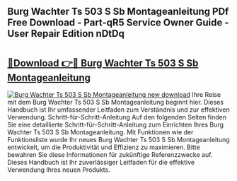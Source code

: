 ## Burg Wachter Ts 503 S Sb Montageanleitung PDf Free Download - Part-qR5 Service Owner Guide - User Repair Edition nDtDq

# <h2><a href="http://df7alx4.blite.top/?on=Burg+Wachter+Ts+503+S+Sb+Montageanleitung">🔗Download 👉🔴 Burg Wachter Ts 503 S Sb Montageanleitung</a></h2>

[![Burg Wachter Ts 503 S Sb Montageanleitung new download](https://i.imgur.com/lujVjoI.png)](http://df7alx4.blite.top/?on=Burg+Wachter+Ts+503+S+Sb+Montageanleitung)
Ihre Reise mit dem Burg Wachter Ts 503 S Sb Montageanleitung beginnt hier. Dieses Handbuch ist Ihr umfassender Leitfaden zum Verständnis und zur effektiven Verwendung. Schritt-für-Schritt-Anleitung Auf den folgenden Seiten finden Sie eine detaillierte Schritt-für-Schritt-Anleitung zum Einrichten Ihres Burg Wachter Ts 503 S Sb Montageanleitung. Mit Funktionen wie der Funktionsliste wurde Ihr neues Burg Wachter Ts 503 S Sb Montageanleitung entwickelt, um die Produktivität und Effizienz zu maximieren. Bitte bewahren Sie diese Informationen für zukünftige Referenzzwecke auf. Dieses Handbuch ist Ihr zuverlässiger Leitfaden für die effektive Verwendung Ihres neuen Produkts.
